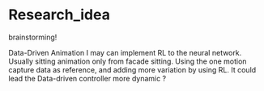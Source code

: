 # Research_idea
brainstorming!

Data-Driven Animation
I may can implement RL to the neural network. Usually sitting animation only from facade sitting. Using the one motion capture data as reference, and adding more variation by using RL. It could lead the Data-driven controller more dynamic ?
